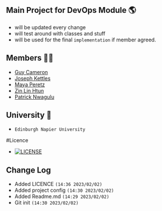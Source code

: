 ## Main Project for DevOps Module 🌎
- will be updated every change
- will test around with classes and stuff
- will be used for the final `implementation` if member agreed.

## Members 👨‍💻
- [Guy Cameron](https://github.com/Guy-GC)
- [Joseph Kettles](https://github.com/Joketts)
- [Maya Peretz](https://github.com/mayafp99)
- [Zin Lin Htun](https://github.com/zin-lin)
- [Patrick Nwagulu](https://github.com/patrick12nc)

## University 🏫
- `Edinburgh Napier University`

#Licence
- [![LICENSE](https://img.shields.io/github/license/zin-lin/TheWorld.svg?style=flat-square)](https://github.com/zin-lin/WorldNapier/blob/main/LICENCE)

## Change Log
- Added LICENCE `(14:36 2023/02/02)`
- Added project config `(14:30 2023/02/02)`
- Added Readme.md `(14:29 2023/02/02)`
- Git init `(14:30 2023/02/02)`


